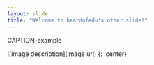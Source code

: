 ```yaml
---
layout: slide
title: "Welcome to beardofedu's other slide!"
---
```


CAPTION-example

![image description](image url)
{: .center}
